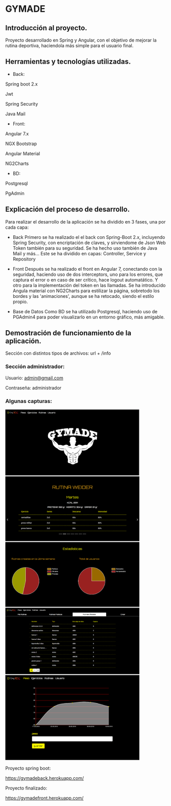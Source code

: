 # GYMADE

## Introducción al proyecto.
Proyecto desarrollado en Spring y Angular, con el objetivo de mejorar la rutina deportiva, haciendola más simple para el usuario final.


## Herramientas y tecnologías utilizadas.
- Back:

Spring boot 2.x

Jwt

Spring Security

Java Mail

- Front:

Angular 7.x

NGX Bootstrap

Angular Material

NG2Charts

- BD:

Postgresql

PgAdmin

## Explicación del proceso de desarrollo.
Para realizar el desarrollo de la aplicación se ha dividido en 3 fases, una por cada capa:
* Back
Primero se ha realizado el el back con Spring-Boot 2.x, incluyendo Spring Security, con encriptación de claves, y sirviendome de Json Web Token también para su seguridad.
Se ha hecho uso también de Java Mail y más...
Este se ha dividido en capas: Controller, Service y Repository

* Front
Después se ha realizado el front en Angular 7, conectando con la seguridad, haciendo uso de dos interceptors, uno para los errores,
que captura el error o en caso de ser crítico, hace logout automatático.
Y otro para la implementación del token en las llamadas.
Se ha introducido Angula material con NG2Charts para estilizar la página, sobretodo los bordes y las 'animaciones', aunque se ha retocado, siendo el estilo propio.

* Base de Datos
Como BD se ha utilizado Postgresql, haciendo uso de PGAdmin4 para poder visualizarlo en un entorno gráfico, más amigable.


## Demostración de funcionamiento de la aplicación.

Sección con distintos tipos de archivos: url + /info

### Sección administrador:

Usuario:    admin@gmail.com

Contraseña: administrador

### Algunas capturas:

<img src="img/home.PNG" width="420">

<img src="img/user.PNG" width="420">

<img src="img/admin.PNG" width="420">

<img src="img/oficiales.PNG" width="420">

<img src="img/peso.PNG" width="420">

Proyecto spring boot:

https://gymadeback.herokuapp.com/

Proyecto finalizado:

https://gymadefront.herokuapp.com/
